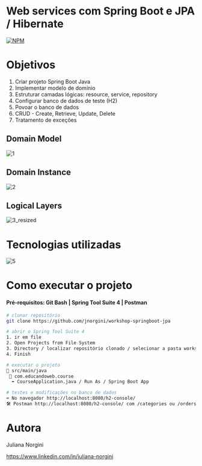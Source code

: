 # Web services com Spring Boot e JPA / Hibernate 
[![NPM](https://img.shields.io/npm/l/react)](https://github.com/jnorgini/workshop-springboot-jpa/blob/main/licence) 

# Objetivos
1. Criar projeto Spring Boot Java
2. Implementar modelo de domínio
3. Estruturar camadas lógicas: resource, service, repository
4. Configurar banco de dados de teste (H2)
5. Povoar o banco de dados
6. CRUD - Create, Retrieve, Update, Delete
7. Tratamento de exceções 

## Domain Model
![1](https://user-images.githubusercontent.com/114461353/213862744-fbe74065-90af-4f16-a0c0-a8228116b6f7.png)


## Domain Instance 
![2](https://user-images.githubusercontent.com/114461353/213862751-3d8e7111-20eb-47c5-b88c-a387020cc168.png)



## Logical Layers 
![3_resized](https://user-images.githubusercontent.com/114461353/213861344-e8765c95-9004-443e-b3b3-f83da23c126a.png)



# Tecnologias utilizadas
![5](https://user-images.githubusercontent.com/114461353/213862777-ecf1f682-fd00-4f59-ac5b-e270894c13d0.png)



# Como executar o projeto

#### Pré-requisitos: Git Bash | Spring Tool Suite 4 | Postman


```bash
# clonar repositório
git clone https://github.com/jnorgini/workshop-springboot-jpa

# abrir o Spring Tool Suite 4
1. ir em file
2. Open Projects from File System
3. Directory / localizar repositório clonado / selecionar a pasta workshop-springboot-jpa
4. Finish

# executar o projeto
📁 src/main/java
 📂 com.educandoweb.course
  ➡️ CourseApplication.java / Run As / Spring Boot App

# testes e modificações no banco de dados
⌨️ No navegador http://localhost:8080/h2-console/
🛠️ Postman http://localhost:8080/h2-console/ com /categories ou /orders/1 orders/2 orders/3 ou /products ou /users etc.
```

# Autora

Juliana Norgini

https://www.linkedin.com/in/juliana-norgini
